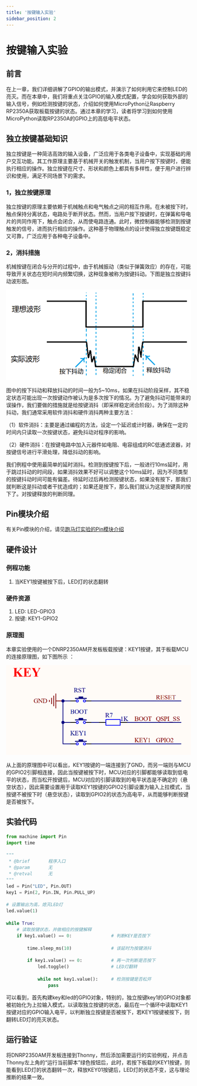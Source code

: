 ```yaml
---
title: '按键输入实验'
sidebar_position: 2
---
```


# 按键输入实验

## 前言

在上一章，我们详细讲解了GPIO的输出模式，并演示了如何利用它来控制LED的亮灭。而在本章中，我们将重点关注GPIO的输入模式配置，学会如何获取外部的输入信号，例如检测按键的状态，介绍如何使用MicroPython让Raspberry RP2350A获取板载按键的状态。通过本章的学习，读者将学习到如何使用MicroPython读取RP2350A的GPIO上的高低电平状态。 

## 独立按键基础知识

独立按键是一种简洁高效的输入设备，广泛应用于各类电子设备中，实现基础的用户交互功能。其工作原理主要基于机械开关的触发机制，当用户按下按键时，便能执行相应的操作。独立按键在尺寸、形状和颜色上都具有多样性，便于用户进行辨识和使用，满足不同场景下的需求。

### 1，独立按键原理

独立按键的原理主要依赖于机械触点和电气触点之间的相互作用。在未被按下时，触点保持分离状态，电路处于断开状态。然而，当用户按下按键时，在弹簧和导电片的共同作用下，触点会闭合，从而使电路连通。此时，微控制器能够检测到按键触发的信号，进而执行相应的操作。这种基于物理触点的设计使得独立按键既稳定又可靠，广泛应用于各种电子设备中。

### 2，消抖措施

机械按键在闭合与分开的过程中，由于机械振动（类似于弹簧效应）的存在，可能导致开关状态在短时间内频繁切换，这种现象被称为按键抖动。下图是独立按键抖动波形图。

![01](./img/05.png)

图中的按下抖动和释放抖动的时间一般为5~10ms，如果在抖动阶段采样，其不稳定状态可能出现一次按键动作被认为是多次按下的情况。为了避免抖动可能带来的误操作，我们要做的措施就是给按键消抖（即采样稳定闭合阶段）。为了消除这种抖动，我们通常采用软件消抖和硬件消抖两种主要方法：

（1）软件消抖：主要是通过编程的方法，设定一个延迟或计时器，确保在一定的时间内只读取一次按键状态，避免抖动对程序的影响。

（2）硬件消抖：在按键电路中加入元器件如电阻、电容组成的RC低通滤波器，对按键信号进行平滑处理，降低抖动的影响。

我们例程中使用最简单的延时消抖。检测到按键按下后，一般进行10ms延时，用于跳过抖动的时间段，如果消抖效果不好可以调整这个10ms延时，因为不同类型的按键抖动时间可能有偏差。待延时过后再检测按键状态，如果没有按下，那我们就判断这是抖动或者干扰造成的；如果还是按下，那么我们就认为这是按键真的按下了。对按键释放的判断同理。

## Pin模块介绍

有关Pin模块的介绍，请见[跑马灯实验的Pin模块介绍](led.md#pin模块介绍)

## 硬件设计

### 例程功能

1. 当KEY1按键被按下后，LED灯的状态翻转

### 硬件资源

1. LED: LED-GPIO3
2. 按键: KEY1-GPIO2

### 原理图

本章实验使用的一个DNRP2350AM开发板板载按键：KEY1按键，其于板载MCU的连接原理图，如下图所示 ：

![01](./img/06.png)

从上面的原理图中可以看出，KEY1按键的一端连接到了GND，而另一端则与MCU的GPIO2引脚相连接，因此当按键被按下时，MCU对应的引脚都能够读取到低电平的状态，而当松开按键后，MCU对应的引脚读取到的电平状态是不确定的（悬空状态），因此需要设置用于读取KEY1按键的GPIO2引脚设置为输入上拉模式，当按键不被按下时（悬空状态），读取到GPIO2的状态为高电平，从而能够判断按键是否被按下。

## 实验代码

``` python
from machine import Pin
import time

"""
 * @brief       程序入口
 * @param       无
 * @retval      无
"""
led = Pin("LED", Pin.OUT)
key1 = Pin(2, Pin.IN, Pin.PULL_UP)

# 设置输出为高，熄灭LED灯
led.value(1)

while True:
    # 读取按键状态，并做相应的按键解释
    if key1.value() == 0:               # 判断KEY是否按下
        
        time.sleep_ms(10)               # 该延时为按键消抖
        
        if key1.value() == 0:           # 再一次判断是否按下
            led.toggle()                # LED灯翻转
            
            while not key1.value():     # 检测按键是否松开
                pass
```

可以看到，首先构建key和led的GPIO对象，特别的，独立按键key1的GPIO对象都被初始化为上拉输入模式，以读取独立按键的状态，最后在一个循环中读取KEY1按键对应的GPIO输入电平，以判断独立按键是否被按下，若KEY1按键被按下，则翻转LED灯的亮灭状态。

## 运行验证

将DNRP2350AM开发板连接到Thonny，然后添加需要运行的实验例程，并点击Thonny左上角的“运行当前脚本”绿色按钮后，此时，若按下板载的KEY1按键，则能看到LED灯的状态翻转一次，释放KEY01按键后，LED灯的状态不变，这与理论推断的结果一致。  

